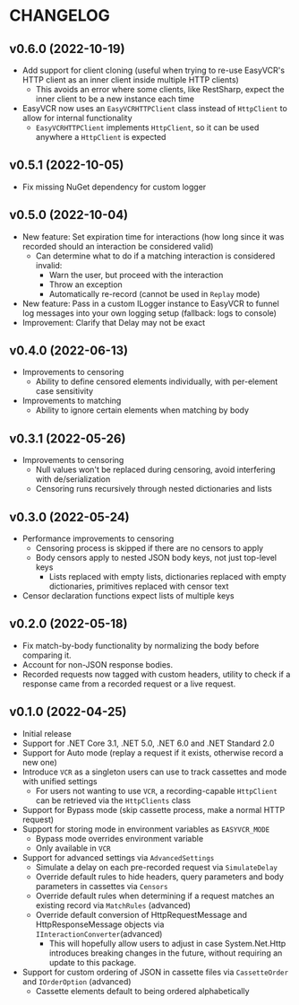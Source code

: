 # CHANGELOG

## v0.6.0 (2022-10-19)

- Add support for client cloning (useful when trying to re-use EasyVCR's HTTP client as an inner client inside multiple HTTP clients)
  - This avoids an error where some clients, like RestSharp, expect the inner client to be a new instance each time
- EasyVCR now uses an `EasyVCRHTTPClient` class instead of `HttpClient` to allow for internal functionality
  - `EasyVCRHTTPClient` implements `HttpClient`, so it can be used anywhere a `HttpClient` is expected

## v0.5.1 (2022-10-05)

- Fix missing NuGet dependency for custom logger

## v0.5.0 (2022-10-04)

- New feature: Set expiration time for interactions (how long since it was recorded should an interaction be considered valid)
  - Can determine what to do if a matching interaction is considered invalid:
    - Warn the user, but proceed with the interaction
    - Throw an exception
    - Automatically re-record (cannot be used in `Replay` mode)
- New feature: Pass in a custom ILogger instance to EasyVCR to funnel log messages into your own logging setup (fallback: logs to console)
- Improvement: Clarify that Delay may not be exact

## v0.4.0 (2022-06-13)

- Improvements to censoring
  - Ability to define censored elements individually, with per-element case sensitivity
- Improvements to matching
  - Ability to ignore certain elements when matching by body

## v0.3.1 (2022-05-26)

- Improvements to censoring
  - Null values won't be replaced during censoring, avoid interfering with de/serialization
  - Censoring runs recursively through nested dictionaries and lists

## v0.3.0 (2022-05-24)

- Performance improvements to censoring
  - Censoring process is skipped if there are no censors to apply
  - Body censors apply to nested JSON body keys, not just top-level keys
    - Lists replaced with empty lists, dictionaries replaced with empty dictionaries, primitives replaced with censor text
- Censor declaration functions expect lists of multiple keys

## v0.2.0 (2022-05-18)

- Fix match-by-body functionality by normalizing the body before comparing it.
- Account for non-JSON response bodies.
- Recorded requests now tagged with custom headers, utility to check if a response came from a recorded request or a
  live request.

## v0.1.0 (2022-04-25)

- Initial release
- Support for .NET Core 3.1, .NET 5.0, .NET 6.0 and .NET Standard 2.0
- Support for Auto mode (replay a request if it exists, otherwise record a new one)
- Introduce `VCR` as a singleton users can use to track cassettes and mode with unified settings
  - For users not wanting to use `VCR`, a recording-capable `HttpClient` can be retrieved via the `HttpClients` class
- Support for Bypass mode (skip cassette process, make a normal HTTP request)
- Support for storing mode in environment variables as `EASYVCR_MODE`
  - Bypass mode overrides environment variable
  - Only available in `VCR`
- Support for advanced settings via `AdvancedSettings`
  - Simulate a delay on each pre-recorded request via `SimulateDelay`
  - Override default rules to hide headers, query parameters and body parameters in cassettes via `Censors`
  - Override default rules when determining if a request matches an existing record via `MatchRules` (advanced)
  - Override default conversion of HttpRequestMessage and HttpResponseMessage objects via `IInteractionConverter`(advanced)
    - This will hopefully allow users to adjust in case System.Net.Http introduces breaking changes in the future, without requiring an update to this package.
- Support for custom ordering of JSON in cassette files via `CassetteOrder` and `IOrderOption` (advanced)
  - Cassette elements default to being ordered alphabetically
